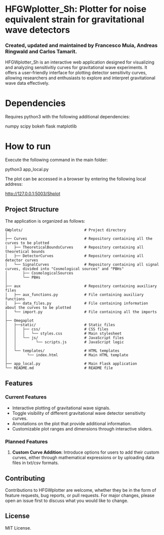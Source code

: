 # HFGWplotter_Sh:  Plotter for noise equivalent strain for gravitational wave detectors

### Created, updated and maintained by Francesco Muia, Andreas Ringwald and Carlos Tamarit.

HFGWplotter_Sh is an interactive web application designed for visualizing and analyzing sensitivitiy curves for gravitational wave experiments. It offers a user-friendly interface for plotting  detector sensitivity curves, allowing researchers and enthusiasts to explore and interpret gravitational wave data effectively.

# Dependencies

Requires python3 with the following additional dependencies:

numpy
scipy
bokeh
flask
matplotlib


# How to run

Execute the following command in the main folder:

python3 app_local.py 

The plot can be accessed in a browser by entering the following local address:

http://127.0.0.1:5003/Shplot




## Project Structure

The application is organized as follows:

```
GWplots/                            # Project directory
│
├── Curves                          # Repository containing all the curves to be plotted
|   ├── TheoreticalBoundsCurves     # Repository containing all theoretical bounds
│   ├── DetectorCurves              # Repository containing all detector curves
│   └── SignalCurves                # Repository containing all signal curves, divided into "Cosmological sources" and "PBHs"
│       ├── CosmologicalSources
│       └── PBHs
│
├── aux                             # Repository containing auxiliary files
│   ├── aux_functions.py            # File containing auxiliary functions
│   ├── data_files.py               # File containing information about the curves to be plotted
│   └── import.py                   # File containing all the imports
│   
├── Omegaplot 
│   ├──static/                      # Static files
│   │   ├── css/                    # CSS files
│   │   │   └── styles.css          # Main stylesheet
│   │   └── js/                     # JavaScript files
│   │         └── scripts.js        # JavaScript logic
│   │ 
│   └── templates/                  # HTML templates
│         └── index.html            # Main HTML template
│
├── app_local.py                    # Main Flask application
└── README.md                       # README file
```

## Features

### Current Features

- Interactive plotting of gravitational wave signals.
- Toggle visibility of different gravitational wave detector sensitivity curves.
- Annotations on the plot that provide additional information.
- Customizable plot ranges and dimensions through interactive sliders.


### Planned Features

1. **Custom Curve Addition**: Introduce options for users to add their custom curves, either through mathematical expressions or by uploading data files in txt/csv formats.



## Contributing

Contributions to HFGWplotter are welcome, whether they be in the form of feature requests, bug reports, or pull requests. For major changes, please open an issue first to discuss what you would like to change.

## License
MIT License. 

